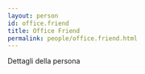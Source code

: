 ```yaml
---
layout: person
id: office.friend
title: Office Friend
permalink: people/office.friend.html
---
```


Dettagli della persona